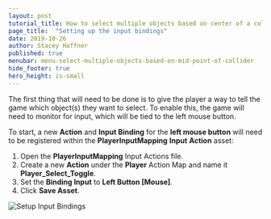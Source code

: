 ```yaml
---
layout: post
tutorial_title: How to select multiple objects based on center of a collider
page_title:  "Setting up the input bindings"
date: 2019-10-26
author: Stacey Haffner
published: true
menubar: menu-select-multiple-objects-based-on-mid-point-of-collider
hide_footer: true
hero_height: is-small
---
```


The first thing that will need to be done is to give the player a way to tell the game which object(s) they want to select. To enable this, the game will need to monitor for input, which will be tied to the left mouse button.

To start, a new **Action** and **Input Binding** for the **left mouse button** will need to be registered within the **PlayerInputMapping** **Input** **Action** asset: 

1. Open the **PlayerInputMapping** Input Actions file.
2. Create a new **Action** under the **Player** Action Map and name it **Player_Select_Toggle**.
3. Set the **Binding Input** to **Left Button [Mouse]**.
4. Click **Save Asset**.

![Setup Input Bindings]({{page.dir}}/images/pt-1-1-input-setup.gif)

